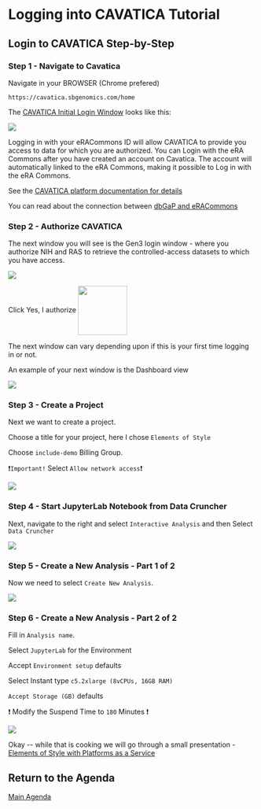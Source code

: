 # Logging into CAVATICA Tutorial

## Login to CAVATICA Step-by-Step


### Step 1 - Navigate to Cavatica

Navigate in your BROWSER (Chrome prefered)

```
https://cavatica.sbgenomics.com/home
```

The [CAVATICA Initial Login Window](https://cavatica.sbgenomics.com) looks like this:

<p>
<img src="https://github.com/NIH-NICHD/Elements-of-Style-Workflow-Creation-Maintenance/blob/main/assets/CAVATICALoginWindowNumber1.png">
</p>

<b>
</b>

Logging in with your eRACommons ID will allow CAVATICA to provide you access to data for which you are authorized.  You can Login with the eRA Commons after you have created an account on Cavatica. The account will automatically linked to the eRA Commons, making it possible to Log in with the eRA Commons.

See the [CAVATICA platform documentation for details](https://docs.cavatica.org/docs/sign-up-for-cavatica)

You can read about the connection between [dbGaP and eRACommons](https://www.ncbi.nlm.nih.gov/books/NBK570247/#DAreq_ApplyFordbGaP.what_is_the_relation)


### Step 2 - Authorize CAVATICA

The next window you will see is the Gen3 login window - where you authorize NIH and RAS to retrieve the controlled-access datasets to which you have access.   

<img src="https://github.com/NIH-NICHD/Elements-of-Style-Workflow-Creation-Maintenance/blob/main/assets/CAVATICAGen3WindowNumber2.png">

Click Yes, I authorize  <img src="https://github.com/NIH-NICHD/Elements-of-Style-Workflow-Creation-Maintenance/blob/main/assets/CAVATICAYesIAuthorize.png" width=100 align="center">

The next window can vary depending upon if this is your first time logging in or not.

An example of your next window is the Dashboard view

<img src="https://github.com/NIH-NICHD/Elements-of-Style-Workflow-Creation-Maintenance/blob/main/assets/CAVATICALoginDashboardNumber3.png">

### Step 3 - Create a Project

Next we want to create a project. 

Choose a title for your project, here I chose `Elements of Style` 

Choose `include-demo` Billing Group.

❗`Important!` Select `Allow network access`❗

<img src="https://github.com/NIH-NICHD/Elements-of-Style-Workflow-Creation-Maintenance/blob/main/assets/CAVATICACreateAProjectNumber4.png">

### Step 4 - Start JupyterLab Notebook from Data Cruncher

Next, navigate to the right and select `Interactive Analysis` and then Select `Data Cruncher`

<img src="https://github.com/NIH-NICHD/Elements-of-Style-Workflow-Creation-Maintenance/blob/main/assets/CAVATICASelectDataCruncherNumber5.png">

### Step 5 - Create a New Analysis - Part 1 of 2

Now we need to select `Create New Analysis`.

<img src="https://github.com/NIH-NICHD/Elements-of-Style-Workflow-Creation-Maintenance/blob/main/assets/CAVATICACreateANewAnalysisNumber6.png">

### Step 6 - Create a New Analysis - Part 2 of 2

Fill in `Analysis name`.

Select `JupyterLab` for the Environment

Accept `Environment setup` defaults

Select Instant type `c5.2xlarge (8vCPUs, 16GB RAM)`

`Accept Storage (GB)` defaults

❗ Modify the Suspend Time to `180` Minutes ❗

<img src="https://github.com/NIH-NICHD/Elements-of-Style-Workflow-Creation-Maintenance/blob/main/assets/CAVATICACreateNewAnalysisNumber7.png">

Okay -- while that is cooking we will go through a small presentation - [Elements of Style with Platforms as a Service](https://docs.google.com/presentation/d/1Ki63hFXmjUnWxU96rhTBbEFsIG5mwLEFZafCp1bYV4M/edit?usp=sharing) 

## Return to the Agenda

[Main Agenda](https://github.com/NIH-NICHD/Elements-of-Style-Workflow-Creation-Maintenance#readme)
